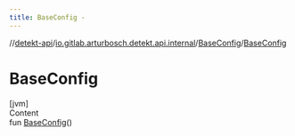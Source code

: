 ```yaml
---
title: BaseConfig -
---
```

//[detekt-api](../../index.md)/[io.gitlab.arturbosch.detekt.api.internal](../index.md)/[BaseConfig](index.md)/[BaseConfig](-base-config.md)



# BaseConfig  
[jvm]  
Content  
fun [BaseConfig](-base-config.md)()  



